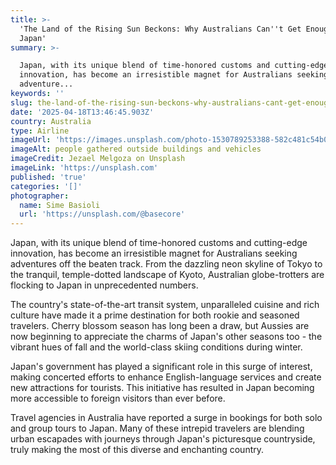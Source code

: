 ```yaml
---
title: >-
  'The Land of the Rising Sun Beckons: Why Australians Can''t Get Enough of
  Japan'
summary: >-

  Japan, with its unique blend of time-honored customs and cutting-edge
  innovation, has become an irresistible magnet for Australians seeking
  adventure...
keywords: ''
slug: the-land-of-the-rising-sun-beckons-why-australians-cant-get-enough-of-japan
date: '2025-04-18T13:46:45.903Z'
country: Australia
type: Airline
imageUrl: 'https://images.unsplash.com/photo-1530789253388-582c481c54b0'
imageAlt: people gathered outside buildings and vehicles
imageCredit: Jezael Melgoza on Unsplash
imageLink: 'https://unsplash.com'
published: 'true'
categories: '[]'
photographer:
  name: Sime Basioli
  url: 'https://unsplash.com/@basecore'
---
```








Japan, with its unique blend of time-honored customs and cutting-edge innovation, has become an irresistible magnet for Australians seeking adventures off the beaten track. From the dazzling neon skyline of Tokyo to the tranquil, temple-dotted landscape of Kyoto, Australian globe-trotters are flocking to Japan in unprecedented numbers.

The country's state-of-the-art transit system, unparalleled cuisine and rich culture have made it a prime destination for both rookie and seasoned travelers. Cherry blossom season has long been a draw, but Aussies are now beginning to appreciate the charms of Japan's other seasons too - the vibrant hues of fall and the world-class skiing conditions during winter.

Japan's government has played a significant role in this surge of interest, making concerted efforts to enhance English-language services and create new attractions for tourists. This initiative has resulted in Japan becoming more accessible to foreign visitors than ever before.

Travel agencies in Australia have reported a surge in bookings for both solo and group tours to Japan. Many of these intrepid travelers are blending urban escapades with journeys through Japan's picturesque countryside, truly making the most of this diverse and enchanting country.
